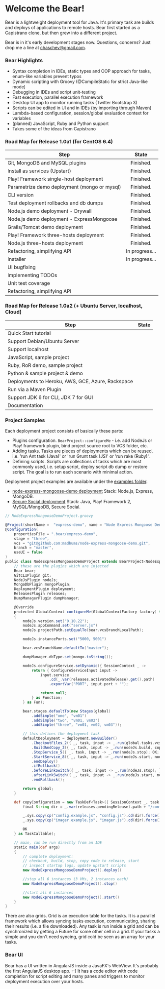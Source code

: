 # Welcome the Bear!

Bear is a lightweight deployment tool for Java. It's primary task are builds and deploys of applications to remote hosts. Bear first started as a Capistrano clone, but then grew into a different project.

Bear is in it's early development stages now. Questions, concerns? Just drop me a line at chaschev@gmail.com.

### Bear Highlights

* Syntax completion in IDEs, static types and OOP approach for tasks, enum-like variables prevent typos
* Dynamic scripting with Groovy (@CompileStatic for strict Java-like mode)
* Debugging in IDEs and script unit-testing
* Fast execution, parallel execution framework
* Desktop UI app to monitor running tasks (Twitter Bootstrap 3)
* Scripts can be edited in UI and in IDEs (by importing through Maven)
* Lambda-based configuration, session/global evaluation context for variables
* (planned) JavaScript, Ruby and Python support
* Takes some of the ideas from Capistrano

### Road Map for Release 1.0a1 (for CentOS 6.4)

| Step                                         | State          |
| -------------------------------------------- |:--------------:|
| Git, MongoDB and MySQL plugins               | Finished.      |
| Install as services (Upstart)                | Finished.      |
| Play! Framework single-host deployment       | Finished.      |
| Parametrize demo deployment (mongo or mysql) | Finished.      |
| CLI version                                  | Finished.      |
| Test deployment rollbacks and db dumps       | Finished.      |
| Node.js demo deployment - Drywall            | Finished.      |
| Node.js demo deployment - ExpressMongoose    | Finished.      |
| Grails/Tomcat demo deployment                | Finished.      |
| Play! Framework three-hosts deployment       | Finished.      |
| Node.js three-hosts deployment               | Finished.      |
| Refactoring, simplifying API                 | In progress... |
| Installer                                    | In progress... |
| UI bugfixing                                 |                |
| Implementing TODOs                           |                |
| Unit test coverage                           |                |
| Refactoring, simplifying API                 |                |


### Road Map for Release 1.0a2 (+ Ubuntu Server, localhost, Cloud)

| Step                                              | State          |
| ------------------------------------------------- |:--------------:|
| Quick Start tutorial                              |                |
| Support Debian/Ubuntu Server                      |                |
| Support localhost                                 |                |
| JavaScript, sample project                        |                |
| Ruby, RoR demo, sample project                    |                |
| Python & sample project & demo                    |                |
| Deployments to Heroku, AWS, GCE, Azure, Rackspace |                |
| Run via a Maven Plugin                            |                |
| Support JDK 6 for CLI, JDK 7 for GUI              |                |
| Documentation                                     |                |

### Project Samples

Each deployment project consists of basically these parts:

* Plugins configuration. `BearProject::configureMe` - i.e. add NodeJs or Play! framework plugin, bind project source root to VCS folder, etc.
* Adding tasks. Tasks are pieces of deployments which can be reused, i.e. 'run Ant task (Java)' or 'run Grunt task (JS)' or 'run rake (Ruby)'.
* Defining scripts. Scripts are collections of tasks which are most commonly used, i.e. setup script, deploy script db dump or restore script. The goal is to run each scenario with minimal action.

Deployment project examples are available under the [examples folder][examplesFolder].

* [node-express-mongoose-demo deployment][NodeExpressMongooseDemoProject] Stack: Node.js, Express, MongoDB.
* [Secure Social deployment][SecureSocialDemoProject] Stack: Java, Play! Framework 2, MySQL/MongoDB, Secure Social.

[NodeExpressMongooseDemoProject]: https://github.com/chaschev/bear/blob/master/src/main/groovy/examples/node/NodeExpressMongooseDemoProject.groovy
[SecureSocialDemoProject]: https://github.com/chaschev/bear/blob/master/src/main/groovy/examples/java/SecureSocialDemoProject.groovy
[examplesFolder]: https://github.com/chaschev/bear/tree/master/src/main/groovy/examples

```groovy
// NodeExpressMongooseDemoProject.groovy

@Project(shortName =  "express-demo", name = "Node Express Mongoose Demo Deployment")
@Configuration(
    propertiesFile = ".bear/express-demo",
    stage = "three",
    vcs = "git@github.com:madhums/node-express-mongoose-demo.git",
    branch = "master",
    useUI = false
)
public class NodeExpressMongooseDemoProject extends BearProject<NodeExpressMongooseDemoProject> {
    // these are the plugins which are injected
    Bear bear;
    GitCLIPlugin git;
    NodeJsPlugin nodeJs;
    MongoDbPlugin mongoPlugin;
    DeploymentPlugin deployment;
    ReleasesPlugin releases;
    DumpManagerPlugin dumpManager;

    @Override
    protected GlobalContext configureMe(GlobalContextFactory factory) throws Exception
    {
        nodeJs.version.set("0.10.22");
        nodeJs.appCommand.set("server.js")
        nodeJs.projectPath.setEqualTo(bear.vcsBranchLocalPath);

        nodeJs.instancePorts.set("5000, 5001")

        bear.vcsBranchName.defaultTo("master");

        dumpManager.dbType.set(mongo.toString());

        nodeJs.configureService.setDynamic({ SessionContext _ ->
            return { ConfigureServiceInput input ->
                input.service
                    .cd(_.var(releases.activatedRelease).get().path)
                    .exportVar("PORT", input.port + "");

                return null;
            } as Function;
        } as Fun);

        bear.stages.defaultTo(new Stages(global)
            .addSimple("one", "vm01")
            .addSimple("two", "vm01, vm02")
            .addSimple("three", "vm01, vm02, vm03"));

        // this defines the deployment task
        defaultDeployment = deployment.newBuilder()
            .CheckoutFiles_2({ _, task, input -> _.run(global.tasks.vcsUpdate); } as TaskCallable)
            .BuildAndCopy_3({ _, task, input -> _.run(nodeJs.build, copyConfiguration); } as TaskCallable)
            .StopService_5({ _, task, input -> _.run(nodeJs.stop); OK; } as TaskCallable)
            .StartService_8({ _, task, input -> _.run(nodeJs.start, nodeJs.watchStart); } as TaskCallable)
            .endDeploy()
            .ifRollback()
            .beforeLinkSwitch({ _, task, input -> _.run(nodeJs.stop); } as TaskCallable)
            .afterLinkSwitch({ _, task, input -> _.run(nodeJs.start, nodeJs.watchStart); } as TaskCallable)
            .endRollback();

        return global;
    }

    def copyConfiguration = new TaskDef<Task>({ SessionContext _, task, input ->
        final String dir = _.var(releases.pendingRelease).path + "/config"

        _.sys.copy(cp("config.example.js", "config.js").cd(dir).force()).throwIfError();
        _.sys.copy(cp("imager.example.js", "imager.js").cd(dir).force()).throwIfError();

        OK
    } as TaskCallable);

    // main, can be run directly from an IDE
    static main(def args)
    {
        // complete deployment:
        // checkout, build, stop, copy code to release, start
        // inspect startup logs, update upstart scripts
        new NodeExpressMongooseDemoProject().deploy()

        //stop all 6 instances (3 VMs, 2 instances each)
        new NodeExpressMongooseDemoProject().stop()

        //start all 6 instances
        new NodeExpressMongooseDemoProject().start()
    }
}
```

There are also grids. Grid is an execution table for the tasks. It is a parallel framework which allows syncing tasks execution, communicating, sharing their results (i.e. a file downloaded). Any task is run inside a grid and can be synchronized by getting a Future for some other cell in a grid. If your tasks a simple and you don't need syncing, grid cold be seen as an array for your tasks.


### Bear UI

Bear has a UI written in AngularJS inside a JavaFX's WebView. It's probably the first AngularJS desktop app. :-) It has  a code editor with code completion for script editing and many panes and triggers to monitor deployment execution over your hosts.
